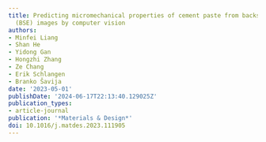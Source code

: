 ```yaml
---
title: Predicting micromechanical properties of cement paste from backscattered electron
  (BSE) images by computer vision
authors:
- Minfei Liang
- Shan He
- Yidong Gan
- Hongzhi Zhang
- Ze Chang
- Erik Schlangen
- Branko Šavija
date: '2023-05-01'
publishDate: '2024-06-17T22:13:40.129025Z'
publication_types:
- article-journal
publication: '*Materials & Design*'
doi: 10.1016/j.matdes.2023.111905
---
```

